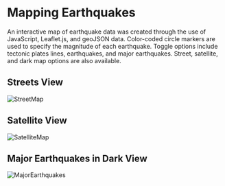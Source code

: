 # Mapping Earthquakes

An interactive map of earthquake data was created through the use of JavaScript, Leaflet.js, and geoJSON data.  Color-coded circle markers are used to specify the magnitude of each earthquake.  Toggle options include tectonic plates lines, earthquakes, and major earthquakes.  Street, satellite, and dark map options are also available.    

## Streets View

![StreetMap](https://user-images.githubusercontent.com/90982811/149267606-cb1fba41-be6a-4d09-9fb1-152f770598a5.jpg)

## Satellite View

![SatelliteMap](https://user-images.githubusercontent.com/90982811/149267465-273af26b-7fa3-46d1-8d6c-4f88a8418068.jpg)

## Major Earthquakes in Dark View

![MajorEarthquakes](https://user-images.githubusercontent.com/90982811/149267487-98411299-244e-44c7-af19-3a7f0fd7bb8f.jpg)
